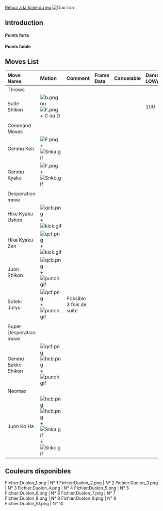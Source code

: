 [Retour à la fiche du
jeu](http://basgrospoing.fr/wiki/index.php?title=The_King_of_Fighters_XIII)
![Duo Lon](Duolonkof13.gif "Duo Lon")

## Introduction

#### Points forts

#### Points faible

## Moves List

| Move Name              | Motion                                                                                             | Comment                  | Frame Data | Cancelable | Damage LOW/HIGH/EX |
|:-----------------------|:---------------------------------------------------------------------------------------------------|:-------------------------|:-----------|:-----------|:-------------------|
| Throws                 |                                                                                                    |                          |            |            |                    |
| Suite Shikon           | ![](b.png "b.png") ou ![](F.png "F.png") + C ou D                                                  |                          |            |            | 100                |
|                        |                                                                                                    |                          |            |            |                    |
| Command Moves          |                                                                                                    |                          |            |            |                    |
| Genmu Ken              | ![](F.png "F.png") + ![](Snka.gif "Snka.gif")                                                      |                          |            |            |                    |
| Genmu Kyaku            | ![](F.png "F.png") + ![](Snkb.gif "Snkb.gif")                                                      |                          |            |            |                    |
|                        |                                                                                                    |                          |            |            |                    |
| Desperation move       |                                                                                                    |                          |            |            |                    |
| Hike Kyaku Ushiro      | ![](qcb.png "qcb.png") + ![](kick.gif "kick.gif")                                                  |                          |            |            |                    |
| Hike Kyaku Zen         | ![](qcf.png "qcf.png") + ![](kick.gif "kick.gif")                                                  |                          |            |            |                    |
| Juon Shikon            | ![](qcb.png "qcb.png") + ![](punch.gif "punch.gif")                                                |                          |            |            |                    |
| Suteki Juryu           | ![](qcf.png "qcf.png") + ![](punch.gif "punch.gif")                                                | Possible 3 fois de suite |            |            |                    |
|                        |                                                                                                    |                          |            |            |                    |
| Super Desperation move |                                                                                                    |                          |            |            |                    |
| Genmu Bakko Shikon     | ![](qcf.png "qcf.png")![](hcb.png "hcb.png")+ ![](punch.gif "punch.gif")                           |                          |            |            |                    |
| Neomax                 |                                                                                                    |                          |            |            |                    |
| Juon Ko Ha             | ![](hcb.png "hcb.png")![](hcb.png "hcb.png") + ![](Snka.gif "Snka.gif") + ![](Snkc.gif "Snkc.gif") |                          |            |            |                    |

## Couleurs disponibles

Fichier:Duolon_1.png \| N° 1 Fichier:Duolon_2.png \| N° 2
Fichier:Duolon_3.png \| N° 3 Fichier:Duolon_4.png \| N° 4
Fichier:Duolon_5.png \| N° 5 Fichier:Duolon_6.png \| N° 6
Fichier:Duolon_7.png \| N° 7 Fichier:Duolon_8.png \| N° 8
Fichier:Duolon_9.png \| N° 9 Fichier:Duolon_10.png \| N° 10
